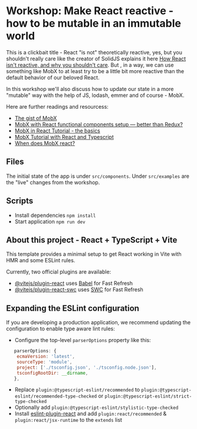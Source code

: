 # Workshop: Make React reactive - how to be mutable in an immutable world

This is a clickbait title - React "is not" theoretically reactive, yes, but you shouldn't really care like the creator of SolidJS explains it here [How React isn't reactive, and why you shouldn't care](https://dev.to/this-is-learning/how-react-isn-t-reactive-and-why-you-shouldn-t-care-152m). But , in a way, we can use something like MobX to at least try to be a little bit more reactive than the default behavior of our beloved React.

In this workshop we'll also discuss how to update our state in a more "mutable" way with the help of JS, lodash, emmer and of course - MobX. 

Here are further readings and resourcess:

- [The gist of MobX](https://mobx.js.org/the-gist-of-mobx.html)
- [MobX with React functional components setup — better than Redux?](https://tengweiherr.medium.com/mobx-with-react-functional-components-better-than-redux-3f36d1909950#c421)
- [MobX in React Tutorial - the basics](https://www.youtube.com/watch?v=yZ0aw_LSQck)
- [MobX Tutorial with React and Typescript](https://www.youtube.com/watch?v=ElgfQdq-Htk)
- [When does MobX react?](https://mobx.netlify.app/guides/when-does-mobx-react)


## Files

The initial state of the app is under `src/components`. Under `src/examples` are the "live" changes from the workshop.


## Scripts

- Install dependencies `npm install`
- Start application `npm run dev`

## About this project - React + TypeScript + Vite

This template provides a minimal setup to get React working in Vite with HMR and some ESLint rules.

Currently, two official plugins are available:

- [@vitejs/plugin-react](https://github.com/vitejs/vite-plugin-react/blob/main/packages/plugin-react/README.md) uses [Babel](https://babeljs.io/) for Fast Refresh
- [@vitejs/plugin-react-swc](https://github.com/vitejs/vite-plugin-react-swc) uses [SWC](https://swc.rs/) for Fast Refresh

## Expanding the ESLint configuration

If you are developing a production application, we recommend updating the configuration to enable type aware lint rules:

- Configure the top-level `parserOptions` property like this:

```js
   parserOptions: {
    ecmaVersion: 'latest',
    sourceType: 'module',
    project: ['./tsconfig.json', './tsconfig.node.json'],
    tsconfigRootDir: __dirname,
   },
```

- Replace `plugin:@typescript-eslint/recommended` to `plugin:@typescript-eslint/recommended-type-checked` or `plugin:@typescript-eslint/strict-type-checked`
- Optionally add `plugin:@typescript-eslint/stylistic-type-checked`
- Install [eslint-plugin-react](https://github.com/jsx-eslint/eslint-plugin-react) and add `plugin:react/recommended` & `plugin:react/jsx-runtime` to the `extends` list
